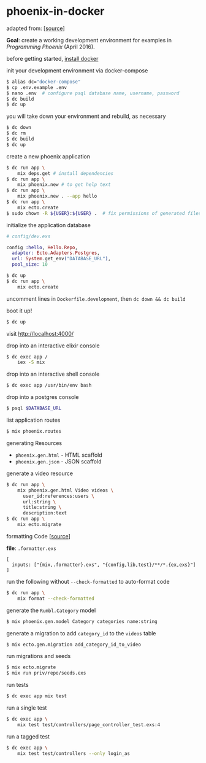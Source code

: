 # phoenix-in-docker

adapted from: [[source](https://blog.cloud66.com/deploying-your-phoenix-applications-in-production-using-docker/)]

**Goal**: create a working development environment for examples in _Programming Phoenix_ (April 2016).

before getting started, [install docker](https://radavis.github.io/ubuntu-for-development/docker.html)

init your development environment via docker-compose

```bash
$ alias dc="docker-compose"
$ cp .env.example .env
$ nano .env  # configure psql database name, username, password
$ dc build
$ dc up
```

you will take down your environment and rebuild, as necessary

```bash
$ dc down
$ dc rm
$ dc build
$ dc up
```

create a new phoenix application

```bash
$ dc run app \
    mix deps.get # install dependencies
$ dc run app \
    mix phoenix.new # to get help text
$ dc run app \
    mix phoenix.new . --app hello
$ dc run app \
    mix ecto.create
$ sudo chown -R ${USER}:${USER} .  # fix permissions of generated files
```

initialize the application database

```elixir
# config/dev.exs

config :hello, Hello.Repo,
  adapter: Ecto.Adapters.Postgres,
  url: System.get_env("DATABASE_URL"),
  pool_size: 10
```

```bash
$ dc up
$ dc run app \
    mix ecto.create
```

uncomment lines in `Dockerfile.development`, then `dc down && dc build`

boot it up!

```bash
$ dc up
```

visit <http://localhost:4000/>

drop into an interactive elixir console

```bash
$ dc exec app /
    iex -S mix
```

drop into an interactive shell console

```bash
$ dc exec app /usr/bin/env bash
```

drop into a postgres console

```bash
$ psql $DATABASE_URL
```

list application routes

```bash
$ mix phoenix.routes
```

generating Resources

* `phoenix.gen.html` - HTML scaffold
* `phoenix.gen.json` - JSON scaffold

generate a video resource

```bash
$ dc run app \
    mix phoenix.gen.html Video videos \
      user_id:references:users \
      url:string \
      title:string \
      description:text
$ dc run app \
    mix ecto.migrate
```

formatting Code [[source](https://hexdocs.pm/mix/master/Mix.Tasks.Format.html)]

**file**: `.formatter.exs`

```
[
  inputs: ["{mix,.formatter}.exs", "{config,lib,test}/**/*.{ex,exs}"]
]
```

run the following without `--check-formatted` to auto-format code

```bash
$ dc run app \
    mix format --check-formatted
```

generate the `Rumbl.Category` model

```bash
$ mix phoenix.gen.model Category categories name:string
```

generate a migration to add `category_id` to the `videos` table

```bash
$ mix ecto.gen.migration add_category_id_to_video
```

run migrations and seeds

```bash
$ mix ecto.migrate
$ mix run priv/repo/seeds.exs
```

run tests

```bash
$ dc exec app mix test
```

run a single test

```bash
$ dc exec app \
    mix test test/controllers/page_controller_test.exs:4
```

run a tagged test

```bash
$ dc exec app \
    mix test test/controllers --only login_as
```
